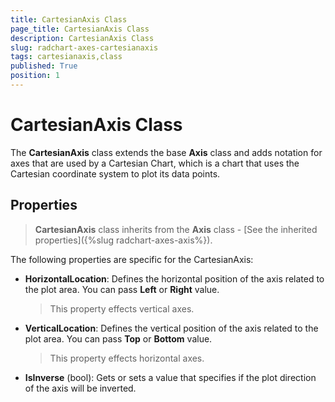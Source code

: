 ```yaml
---
title: CartesianAxis Class
page_title: CartesianAxis Class
description: CartesianAxis Class
slug: radchart-axes-cartesianaxis
tags: cartesianaxis,class
published: True
position: 1
---
```


# CartesianAxis Class

The **CartesianAxis** class extends the base **Axis** class and adds notation for axes that are used by a Cartesian Chart, which is a chart that uses the Cartesian coordinate system to plot its data points.

## Properties

>**CartesianAxis** class inherits from the **Axis** class - [See the inherited properties]({%slug radchart-axes-axis%}).

The following properties are specific for the CartesianAxis:

* **HorizontalLocation**: Defines the horizontal position of the axis related to the plot area. You can pass **Left** or **Right** value.

	>This property effects vertical axes.

* **VerticalLocation**: Defines the vertical position of the axis related to the plot area. You can pass **Top** or **Bottom** value.

	>This property effects horizontal axes.

* **IsInverse** (bool): Gets or sets a value that specifies if the plot direction of the axis will be inverted.